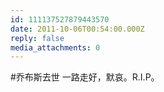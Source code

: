 ```yaml
---
id: 111137527879443570
date: 2011-10-06T00:54:00.000Z
reply: false
media_attachments: 0
---
```


#乔布斯去世 一路走好，默哀。R.I.P。 ​​​​

